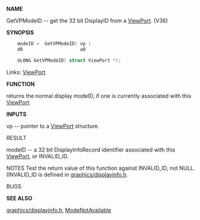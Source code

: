 
**NAME**

GetVPModeID -- get the 32 bit DisplayID from a [ViewPort](_OOBX). (V36)

**SYNOPSIS**

```c
    modeID =  GetVPModeID( vp )
    d0                     a0

    ULONG GetVPModeID( struct ViewPort *);

```
Links: [ViewPort](_OOBX) 

**FUNCTION**

returns the normal display modeID, if one is currently  associated
with this [ViewPort](_OOBX).

**INPUTS**

vp -- pointer to a [ViewPort](_OOBX) structure.

RESULT

modeID -- a 32 bit DisplayInfoRecord identifier associated with
this [ViewPort](_OOBX), or INVALID_ID.

NOTES
Test the return value of this function against INVALID_ID, not NULL.
(INVALID_ID is defined in [graphics/displayinfo.h](_OOBD).

BUGS

**SEE ALSO**

[graphics/displayinfo.h](_OOBD), [ModeNotAvailable](ModeNotAvailable)
